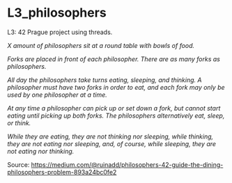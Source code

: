 # L3_philosophers
L3: 42 Prague project using threads. 

*X amount of philosophers sit at a round table with bowls of food.*

*Forks are placed in front of each philosopher.*
*There are as many forks as philosophers.*

*All day the philosophers take turns eating, sleeping, and thinking.*
*A philosopher must have two forks in order to eat, and each fork*
*may only be used by one philosopher at a time.*

*At any time a*
*philosopher can pick up or set down a fork,*
*but cannot start eating until picking up both forks.*
*The philosophers alternatively eat, sleep, or think.*

*While they are eating, they are not thinking nor sleeping,
while thinking, they are not eating nor sleeping,
and, of course, while sleeping, they are not eating nor thinking.*

Source: https://medium.com/@ruinadd/philosophers-42-guide-the-dining-philosophers-problem-893a24bc0fe2
